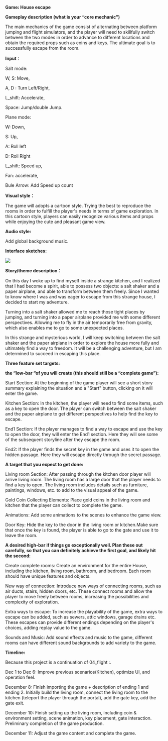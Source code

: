 ﻿**Game: House escape**

**Gameplay description (what is your “core mechanic")**

The main mechanics of the game consist of alternating between platform jumping and flight simulators, and the player will need to skillfully switch between the two modes in order to advance to different locations and obtain the required props such as coins and keys. The ultimate goal is to successfully escape from the room.

**Input**：

Salt mode:

W, S: Move,

A, D : Turn Left/Right,

L\_shift: Accelerate,

Space: Jump/double Jump.

Plane mode: 

W: Down,

S: Up,

A: Roll left

D: Roll Right

L\_shift: Speed up,

Fan: accelerate,

Bule Arrow: Add Speed up count

**Visual style：**

The game will adopts a cartoon style. Trying the best to reproduce the rooms in order to fulfill the player's needs in terms of game exploration. In this cartoon style, players can easily recognize various items and props while enjoying the cute and pleasant game view.

**Audio style:**

Add global background music.

**Interface sketches:**

![](Aspose.Words.02f29ba3-9adf-4f9c-b0be-9f2f710a8a34.001.png)

**Story/theme description：**

On this day I woke up to find myself inside a strange kitchen, and I realized that I had become a spirit, able to possess two objects: a salt shaker and a paper airplane, and able to transform between them freely. Since I wanted to know where I was and was eager to escape from this strange house, I decided to start my adventure.

Turning into a salt shaker allowed me to reach those tight places by jumping, and turning into a paper airplane provided me with some different perspectives. Allowing me to fly in the air temporarily free from gravity, which also enables me to go to some unexpected places.

In this strange and mysterious world, I will keep switching between the salt shaker and the paper airplane in order to explore the house more fully and ultimately find a way to freedom. It will be a challenging adventure, but I am determined to succeed in escaping this place.

**Three feature set targets:**

**the “low-bar “of you will create (this should still be a “complete game”):**

Start Section: At the beginning of the game player will see a short story summary explaining the situation and a "Start" button, clicking on it will enter the game.

Kitchen Section: In the kitchen, the player will need to find some items, such as a key to open the door. The player can switch between the salt shaker and the paper airplane to get different perspectives to help find the key to escape.

End1 Section: If the player manages to find a way to escape and use the key to open the door, they will enter the End1 section. Here they will see some of the subsequent storyline after they escape the room.

End2: If the player finds the secret key in the game and uses it to open the hidden passage. Here they will escape directly through the secret passage.

**A target that you expect to get done:**

Living room Section: After passing through the kitchen door player will arrive  living room. The living room has a large door that the player needs to find a key to open. The living room includes details such as furniture, paintings, windows, etc. to add to the visual appeal of the game.

Gold Coin Collecting Elements: Place gold coins in the living room and kitchen that the player can collect to complete the game.

Animations: Add some animations to the scenes to enhance the game view.

Door Key: Hide the key to the door in the living room or kitchen.Make sure that once the key is found, the player is able to go to the gate and use it to leave the room.

**A desired high-bar if things go exceptionally well. Plan these out carefully, so that you can definitely achieve the first goal, and likely hit the second:**

Create complete rooms: Create an environment for the entire House, including the kitchen, living room, bathroom, and bedroom. Each room should have unique features and objects.

New way of connection: Introduce new ways of connecting rooms, such as air ducts, stairs, hidden doors, etc. These connect rooms and allow the player to move freely between rooms, increasing the possibilities and complexity of exploration.

Extra ways to escape: To increase the playability of the game, extra ways to escape can be added, such as sewers, attic windows, garage drains etc. These escapes can provide different endings depending on the player's choices, adding replay value to the game.

Sounds and Music: Add sound effects and music to the game, different rooms can have different sound backgrounds to add variety to the game.

**Timeline:** 

Because this project is a continuation of 04\_flight :.

Dec 1 to Dec 6: Improve previous scenarios(Kitchen), optimize UI, and operation feel.

December 8: Finish importing the game + description of ending 1 and ending 2. Initially build the living room, connect the living room to the kitchen (teleport the player through the portal), add the gate key, add the gate exit.

December 10: Finish setting up the living room, including coin & environment setting, scene animation, key placement, gate interaction. Preliminary completion of the game production.

December 11: Adjust the game content and complete the game.
